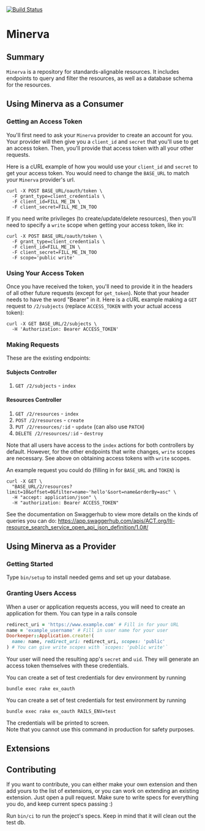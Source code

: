 [![Build Status](https://travis-ci.com/openedinc/minerva.svg?branch=master)](https://travis-ci.com/openedinc/minerva)

# Minerva

## Summary
`Minerva` is a repository for standards-alignable resources. It includes endpoints to query and filter the resources, as well as a database schema for the resources.

## Using Minerva as a Consumer

### Getting an Access Token

You'll first need to ask your `Minerva` provider to create an account for you. Your provider will then give you a `client_id` and `secret` that you'll use to get an access token. Then, you'll provide that access token with all your other requests.

Here is a cURL example of how you would use your `client_id` and `secret` to get your access token. You would need to change the `BASE_URL` to match your `Minerva` provider's url.  

```
curl -X POST BASE_URL/oauth/token \
  -F grant_type=client_credentials \
  -F client_id=FILL_ME_IN \
  -F client_secret=FILL_ME_IN_TOO
```

If you need write privileges (to create/update/delete resources), then you'll need to specify a `write` scope when getting your access token, like in:
```
curl -X POST BASE_URL/oauth/token \
  -F grant_type=client_credentials \
  -F client_id=FILL_ME_IN \
  -F client_secret=FILL_ME_IN_TOO
  -F scope='public write'
```

### Using Your Access Token
Once you have received the token, you'll need to provide it in the headers of all other future requests (except for `get_token`). Note that your header needs to have the word "Bearer" in it. Here is a cURL example making a `GET` request to `/2/subjects` (replace `ACCESS_TOKEN` with your actual access token):

```
curl -X GET BASE_URL/2/subjects \
  -H 'Authorization: Bearer ACCESS_TOKEN'
```

### Making Requests
These are the existing endpoints:

#### Subjects Controller
1. `GET /2/subjects` - `index`

#### Resources Controller
1. `GET /2/resources` - `index`
2. `POST /2/resources` - `create`
3. `PUT /2/resources/:id` - `update` (can also use `PATCH`)
4. `DELETE /2/resources/:id` - `destroy`

Note that all users have access to the `index` actions for both controllers by default. However, for the other endpoints that write changes, `write` scopes are necessary. See above on obtaining access tokens with `write` scopes.


An example request you could do (filling in for `BASE_URL` and `TOKEN`) is
```
curl -X GET \
  "BASE_URL/2/resources?limit=10&offset=0&filter=name~'hello'&sort=name&orderBy=asc" \
  -H "accept: application/json" \
  -H "authorization: Bearer ACCESS_TOKEN"
```

See the documentation on Swaggerhub to view more details on the kinds of queries you can do: https://app.swaggerhub.com/apis/ACT.org/lti-resource_search_service_open_api_json_definition/1.0#/  

## Using Minerva as a Provider

### Getting Started
Type `bin/setup` to install needed gems and set up your database.

### Granting Users Access
When a user or application requests access, you will need to create an application for them. You can type in a rails console
```ruby
redirect_uri = 'https://www.example.com' # Fill in for your URL
name = 'example_username' # Fill in user name for your user
Doorkeeper::Application.create!(
  name: name, redirect_uri: redirect_uri, scopes: 'public'
) # You can give write scopes with `scopes: 'public write'`
```
Your user will need the resulting app's `secret` and `uid`.
They will generate an access token themselves with these credentials.

You can create a set of test credentials for dev environment by running
```
bundle exec rake ex_oauth
```
You can create a set of test credentials for test environment by running
```
bundle exec rake ex_oauth RAILS_ENV=test
```
The credentials will be printed to screen.  
Note that you cannot use this command in production for safety purposes.


## Extensions



## Contributing
If you want to contribute, you can either make your own extension and then
add yours to the list of extensions, or you can work on extending an existing
extension. Just open a pull request. Make sure to write specs for everything you
do, and keep current specs passing :)

Run `bin/ci` to run the project's specs. Keep in mind that it will clean out
the test db.
